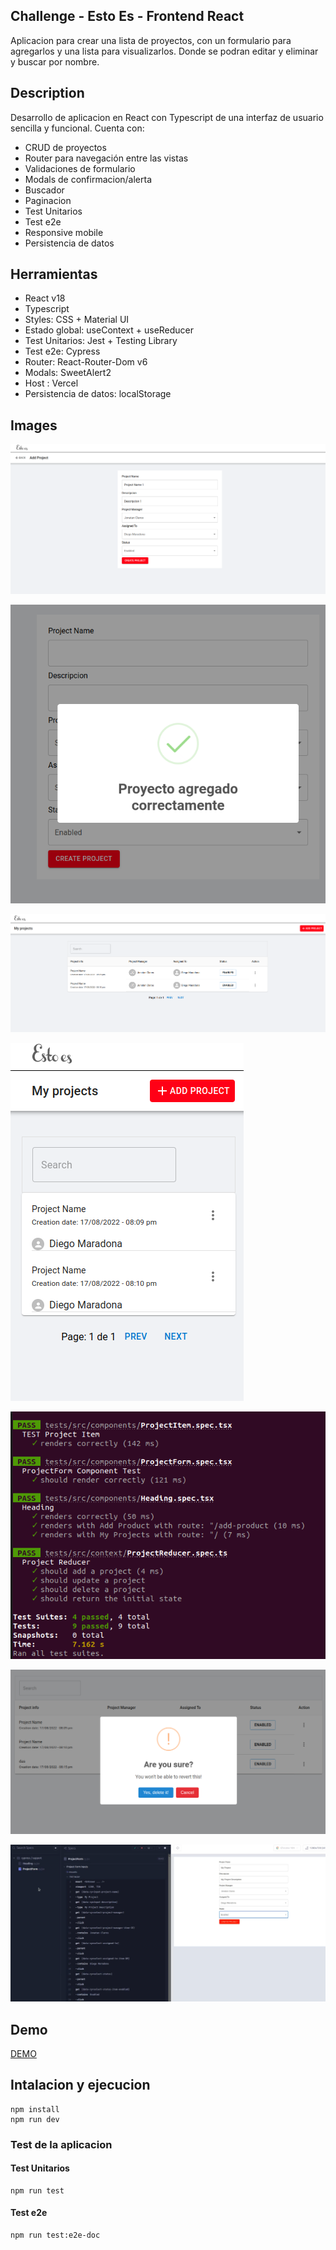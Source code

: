## Challenge - Esto Es - Frontend React

Aplicacion para crear una lista de proyectos, con un formulario para agregarlos y una lista para visualizarlos. Donde se podran editar y eliminar y buscar por nombre.

## Description
Desarrollo de aplicacion en React con Typescript de una interfaz de usuario sencilla y funcional. Cuenta con: 

- CRUD de proyectos
- Router para navegación entre las vistas
- Validaciones de formulario
- Modals de confirmacion/alerta
- Buscador
- Paginacion
- Test Unitarios
- Test e2e
- Responsive mobile
- Persistencia de datos


## Herramientas
- React v18
- Typescript
- Styles: CSS + Material UI
- Estado global: useContext + useReducer
- Test Unitarios: Jest + Testing Library
- Test e2e: Cypress
- Router: React-Router-Dom v6
- Modals: SweetAlert2
- Host : Vercel
- Persistencia de datos: localStorage

## Images



![alt](./images-readme/EE-1-add-project.png)

![alt](./images-readme/EE-2-add-project.png)

![alt](./images-readme/EE-3-list.png)

![alt](./images-readme/EE-4-list-mobile.png)

![alt](./images-readme/EE-5-TU.png)

![alt](./images-readme/EE-6-delete.png)

![alt](./images-readme/EE-7-e2e.png)


## Demo

[DEMO](https://)



## Intalacion y ejecucion
```
npm install
npm run dev
```

### Test de la aplicacion
#### Test Unitarios
```
npm run test
```

#### Test e2e
```
npm run test:e2e-doc
```




